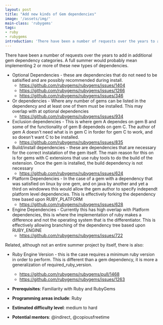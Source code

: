 ```yaml
---
layout: post
title: "Add new kinds of Gem dependencies"
image: '/assets/img/'
main-class: 'rubygems'
tags:
- ruby
- rubygems
introduction: 'There have been a number of requests over the years to add in additional gem dependency categories. A full summer would probably mean implementing 2 or more of these new types of dependencies.'
---
```


There have been a number of requests over the years to add in additional gem dependency categories. A full summer would probably mean implementing 2 or more of these new types of dependencies.

* Optional Dependencies - these are dependencies that do not need to be
  satisified and are possibly recommended during install.
    * https://github.com/rubygems/rubygems/issues/1404
    * https://github.com/rubygems/rubygems/issues/1266
    * https://github.com/rubygems/rubygems/issues/346
* Or dependencies - Where any number of gems can be listed in the dependency and
  at least one of them must be installed. This may overlap with at optional
  dependencies
    * https://github.com/rubygems/rubygems/issues/934
* Exclusion dependencies - This is where gem A dependes on gem B and some of the
  functionality of gem B dependeds on gem C. The author of gem A doesn't need
  what is in gem C in forder for gem C to work, and so doesn't want C to be
  installed.
    * https://github.com/rubygems/rubygems/issues/835
* Build/install dependencies - these are dependencies that are necessary for the
  correct instalation of the gem itself. The main reason for this on is for gems
  with C extensions that use ruby tools to do the build of the extension. Once
  the gem is installed, the build dependency is not necessary
    * https://github.com/rubygems/rubygems/issues/624
* Platform Dependencies - In the case of a gem with a dependency that was
  satisfied on linux by one gem, and on java by another and yet a third on
  windowws this would allow the gem author to specify independt platform level
  dependencies. This is effectively forking the dependency tree based upon
  RUBY_PLATFORM
    * https://github.com/rubygems/rubygems/issues/628
* Engine Dependencies - Currently this has high overlap with Platform
  dependencies, this is where the implementation of ruby makes a difference and
  not the operating system that is the differentiator. This is effectively
  allowing branching of the dependency tree based upon RUBY_ENGINE
    * https://github.com/rubygems/rubygems/issues/722

Related, although not an entire summer project by itself, there is also:

* Ruby Engine Version - this is the case requires a minimum ruby version in
  order to perform. This is different than a gem dependency, it is more a
  generalization of required_ruby_version.
    * https://github.com/rubygems/rubygems/pull/1468
    * https://github.com/rubygems/rubygems/issues/1263

* **Prerequisites**: Familiarity with Ruby and RubyGems
* **Programming areas include**: Ruby
* **Estimated difficulty level**: medium to hard
* **Potential mentors**: @indirect, @copiousfreetime
